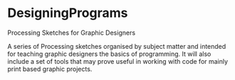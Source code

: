 # DesigningPrograms
Processing Sketches for Graphic Designers

A series of Processing sketches organised by subject matter and intended for teaching graphic designers the basics of programming. It will also include a set of tools that may prove useful in working with code for mainly print based graphic projects. 
